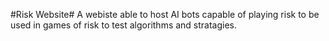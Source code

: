 #Risk Website#
A webiste able to host AI bots capable of playing risk to be used in games of risk to test algorithms and stratagies.
